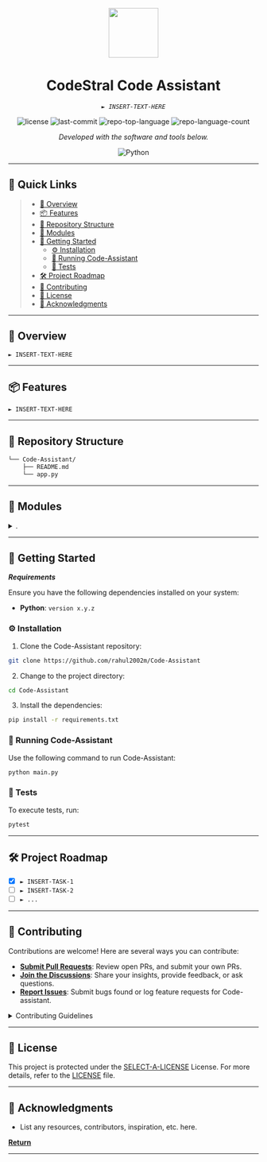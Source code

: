<p align="center">
  <img src="https://cdn-icons-png.flaticon.com/512/6295/6295417.png" width="100" />
</p>
<p align="center">
    <h1 align="center">CodeStral Code Assistant</h1>
</p>
<p align="center">
    <em><code>► INSERT-TEXT-HERE</code></em>
</p>
<p align="center">
	<img src="https://img.shields.io/github/license/rahul2002m/Code-Assistant?style=flat&color=0080ff" alt="license">
	<img src="https://img.shields.io/github/last-commit/rahul2002m/Code-Assistant?style=flat&logo=git&logoColor=white&color=0080ff" alt="last-commit">
	<img src="https://img.shields.io/github/languages/top/rahul2002m/Code-Assistant?style=flat&color=0080ff" alt="repo-top-language">
	<img src="https://img.shields.io/github/languages/count/rahul2002m/Code-Assistant?style=flat&color=0080ff" alt="repo-language-count">
<p>
<p align="center">
		<em>Developed with the software and tools below.</em>
</p>
<p align="center">
	<img src="https://img.shields.io/badge/Python-3776AB.svg?style=flat&logo=Python&logoColor=white" alt="Python">
</p>
<hr>

## 🔗 Quick Links

> - [📍 Overview](#-overview)
> - [📦 Features](#-features)
> - [📂 Repository Structure](#-repository-structure)
> - [🧩 Modules](#-modules)
> - [🚀 Getting Started](#-getting-started)
>   - [⚙️ Installation](#️-installation)
>   - [🤖 Running Code-Assistant](#-running-Code-Assistant)
>   - [🧪 Tests](#-tests)
> - [🛠 Project Roadmap](#-project-roadmap)
> - [🤝 Contributing](#-contributing)
> - [📄 License](#-license)
> - [👏 Acknowledgments](#-acknowledgments)

---

## 📍 Overview

<code>► INSERT-TEXT-HERE</code>

---

## 📦 Features

<code>► INSERT-TEXT-HERE</code>

---

## 📂 Repository Structure

```sh
└── Code-Assistant/
    ├── README.md
    └── app.py
```

---

## 🧩 Modules

<details closed><summary>.</summary>

| File                                                                      | Summary                         |
| ---                                                                       | ---                             |
| [app.py](https://github.com/rahul2002m/Code-Assistant/blob/master/app.py) | <code>► INSERT-TEXT-HERE</code> |

</details>

---

## 🚀 Getting Started

***Requirements***

Ensure you have the following dependencies installed on your system:

* **Python**: `version x.y.z`

### ⚙️ Installation

1. Clone the Code-Assistant repository:

```sh
git clone https://github.com/rahul2002m/Code-Assistant
```

2. Change to the project directory:

```sh
cd Code-Assistant
```

3. Install the dependencies:

```sh
pip install -r requirements.txt
```

### 🤖 Running Code-Assistant

Use the following command to run Code-Assistant:

```sh
python main.py
```

### 🧪 Tests

To execute tests, run:

```sh
pytest
```

---

## 🛠 Project Roadmap

- [X] `► INSERT-TASK-1`
- [ ] `► INSERT-TASK-2`
- [ ] `► ...`

---

## 🤝 Contributing

Contributions are welcome! Here are several ways you can contribute:

- **[Submit Pull Requests](https://github.com/rahul2002m/Code-Assistant/blob/main/CONTRIBUTING.md)**: Review open PRs, and submit your own PRs.
- **[Join the Discussions](https://github.com/rahul2002m/Code-Assistant/discussions)**: Share your insights, provide feedback, or ask questions.
- **[Report Issues](https://github.com/rahul2002m/Code-Assistant/issues)**: Submit bugs found or log feature requests for Code-assistant.

<details closed>
    <summary>Contributing Guidelines</summary>

1. **Fork the Repository**: Start by forking the project repository to your GitHub account.
2. **Clone Locally**: Clone the forked repository to your local machine using a Git client.
   ```sh
   git clone https://github.com/rahul2002m/Code-Assistant
   ```
3. **Create a New Branch**: Always work on a new branch, giving it a descriptive name.
   ```sh
   git checkout -b new-feature-x
   ```
4. **Make Your Changes**: Develop and test your changes locally.
5. **Commit Your Changes**: Commit with a clear message describing your updates.
   ```sh
   git commit -m 'Implemented new feature x.'
   ```
6. **Push to GitHub**: Push the changes to your forked repository.
   ```sh
   git push origin new-feature-x
   ```
7. **Submit a Pull Request**: Create a PR against the original project repository. Clearly describe the changes and their motivations.

Once your PR is reviewed and approved, it will be merged into the main branch.

</details>

---

## 📄 License

This project is protected under the [SELECT-A-LICENSE](https://choosealicense.com/licenses) License. For more details, refer to the [LICENSE](https://choosealicense.com/licenses/) file.

---

## 👏 Acknowledgments

- List any resources, contributors, inspiration, etc. here.

[**Return**](#-quick-links)

---

